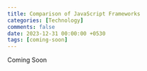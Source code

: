 ```yaml
--- 
title: Comparison of JavaScript Frameworks
categories: [Technology]
comments: false
date: 2023-12-31 00:00:00 +0530
tags: [coming-soon]
---
```


Coming Soon